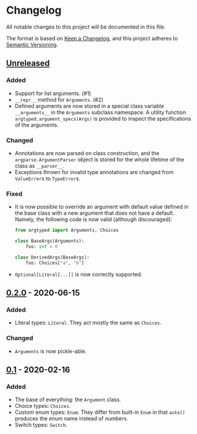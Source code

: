 # Changelog
All notable changes to this project will be documented in this file.

The format is based on [Keep a Changelog](https://keepachangelog.com/en/1.0.0/),
and this project adheres to [Semantic Versioning](https://semver.org/spec/v2.0.0.html).

## [Unreleased]
### Added
- Support for list arguments. (#1)
- `__repr__` method for `Arguments`. (#2)
- Defined arguments are now stored in a special class variable `__arguments__` in the `Arguments` subclass namespace.
  A utility function `argtyped.argument_specs(Args)` is provided to inspect the specifications of the arguments.

### Changed
- Annotations are now parsed on class construction, and the `argparse.ArgumentParser` object is stored for the whole
  lifetime of the class as `__parser__`.
- Exceptions thrown for invalid type annotations are changed from `ValueError`s to `TypeError`s.

### Fixed
- It is now possible to override an argument with default value defined in the base class with a new argument that does
  not have a default. Namely, the following code is now valid (although discouraged):
  ```python
  from argtyped import Arguments, Choices
  
  class BaseArgs(Arguments):
      foo: int = 0
  
  class DerivedArgs(BaseArgs):
      foo: Choices["a", "b"]
  ```
- `Optional[Literal[...]]` is now correctly supported.

## [0.2.0] - 2020-06-15
### Added
- Literal types: `Literal`. They act mostly the same as `Choices`.

### Changed
- `Arguments` is now pickle-able.

## [0.1] - 2020-02-16
### Added
- The base of everything: the `Argument` class.
- Choice types: `Choices`.
- Custom enum types: `Enum`. They differ from built-in `Enum` in that `auto()` produces the enum name instead of
  numbers.
- Switch types: `Switch`.

[Unreleased]: https://github.com/huzecong/argtyped/compare/v0.2.0...HEAD
[0.2.0]: https://github.com/huzecong/argtyped/compare/v0.1...v0.2.0
[0.1]: https://github.com/huzecong/argtyped/releases/tag/v0.1
